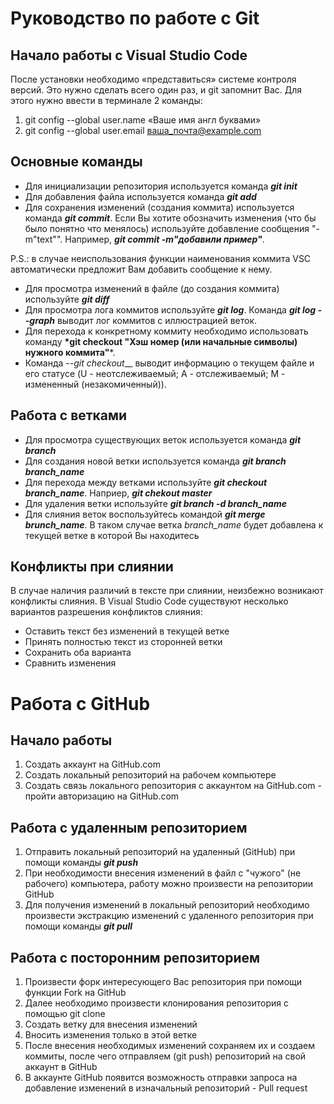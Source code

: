 # Руководство по работе с Git

## Начало работы с Visual Studio Code

После установки необходимо «представиться» системе контроля версий. Это нужно сделать всего один раз, и git запомнит Вас. Для этого нужно ввести в терминале 2 команды:
1. git config --global user.name «Ваше имя англ буквами»
2. git config --global user.email ваша_почта@example.com

## Основные команды

* Для инициализации репозитория используется команда __*git init*__
* Для добавления файла используется команда __*git add*__
* Для сохранения изменений (создания коммита) используется команда __*git commit*__. Если Вы хотите обозначить изменения (что бы было понятно что менялось) используйте добавление сообщения "-m"text"". Например, __*git commit -m"добавили пример"*__. 

P.S.: в случае неиспользования функции наименования коммита VSC автоматически предложит Вам добавить сообщение к нему.
* Для просмотра изменений в файле (до создания коммита) используйте __*git diff*__
* Для просмотра лога коммитов используйте __*git log*__. 
Команда __*git log --graph*__ выводит лог коммитов с иллюстрацией веток.
* Для перехода к конкретному коммиту необходимо использовать команду __*git checkout "Хэш номер (или начальные символы) нужного коммита"__*.
* Команда --*git checkout*__ выводит информацию о текущем файле и его статусе (U - неотслеживаемый; А - отслеживаемый; М - измененный (незакомиченный)).

## Работа с ветками

* Для просмотра существующих веток используется команда __*git branch*__
* Для создания новой ветки используется команда __*git branch branch_name*__
* Для перехода между ветками используйте __*git checkout branch_name*__. Наприер, __*git chekout master*__
* Для удаления ветки используйте __*git branch -d branch_name*__
* Для слияния веток воспользуйтесь командой __*git merge brunch_name*__. В таком случае ветка *branch_name* будет добавлена к текущей ветке в которой Вы находитесь

## Конфликты при слиянии

В случае наличия различий в тексте при слиянии, неизбежно возникают конфликты слияния.
В Visual Studio Code существуют несколько вариантов разрешения конфликтов слияния:
* Оставить текст без изменений в текущей ветке
* Принять полностью текст из сторонней ветки
* Сохранить оба варианта
* Сравнить изменения

# Работа с GitHub

## Начало работы

1. Создать аккаунт на GitHub.com
2. Создать локальный репозиторий на рабочем компьютере
3. Создать связь локального репозитория с аккаунтом на GitHub.com - пройти авторизацию на GitHub.com 

## Работа с удаленным репозиторием

1. Отправить локальный репозиторий на удаленный (GitHub) при помощи команды __*git push*__
2. При необходимости внесения изменений в файл с "чужого" (не рабочего) компьютера, работу можно произвести на репозитории GitHub
3. Для получения изменений в локальный репозиторий необходимо произвести экстракцию изменений с удаленного репозитория при помощи команды __*git pull*__

## Работа с посторонним репозиторием

1. Произвести форк интересующего Вас репозитория при помощи функции Fork на GitHub
2. Далее необходимо произвести клонирования репозитория с помощью git clone
3. Создать ветку для внесения изменений
4. Вносить изменения только в этой ветке
5. После внесения необходимых изменений сохраняем их и создаем коммиты, после чего отправляем (git push) репозиторий на свой аккаунт в GitHub 
6. В аккаунте GitHub  появится возможность отправки запроса на добавление изменений в изначальный репозиторий - Pull request